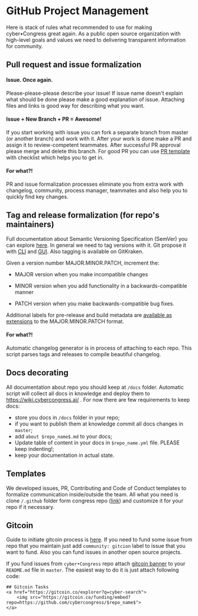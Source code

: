 # GitHub Project Management

Here is stack of rules what recommended to use for making cyber•Congress great again.
As a public open source organization with high-level goals and values we need to delivering transparent information for community.


## Pull request and issue formalization

#### Issue. Once again.

Please-please-please describe your issue! If issue name doesn't explain what should be done please make a good explanation of issue.
Attaching files and links is good way for describing what you want.

#### Issue + New Branch + PR = Awesome!

If you start working with issue you can fork a separate branch from master (or another branch) and work with it. After your work is done make a PR and assign it to
review-competent teammates. After successful PR approval please merge and delete this branch. For good PR you can use [PR template](https://github.com/cybercongress/congress/blob/master/.github/PULL_REQUEST_TEMPLATE.md) with checklist which helps you to get in.

#### For what?!

PR and issue formalization processes eliminate you from extra work with changelog, community, process manager, teammates and also help you to quickly find key changes.

## Tag and release formalization (for repo's maintainers)

Full documentation about Semantic Versioning Specification (SemVer) you can explore [here](https://semver.org/spec/v2.0.0.html).
In general we need to tag versions with it. Git propose it with [CLI](https://git-scm.com/book/en/v2/Git-Basics-Tagging) and [GUI](https://help.github.com/articles/working-with-tags/).
Also tagging is available on GitKraken.

Given a version number MAJOR.MINOR.PATCH, increment the:

- MAJOR version when you make incompatible changes

- MINOR version when you add functionality in a backwards-compatible manner

- PATCH version when you make backwards-compatible bug fixes.

Additional labels for pre-release and build metadata are [available as extensions](https://semver.org/spec/v2.0.0.html#semantic-versioning-specification-semver) to the MAJOR.MINOR.PATCH format.

#### For what?!

Automatic changelog generator is in process of attaching to each repo. This script parses tags and releases to compile beautiful changelog.


## Docs decorating

All documentation about repo you should keep at `/docs` folder. Automatic script will collect all docs in knowledge and deploy them to https://wiki.cybercongress.ai/ .
For now there are few requirements to keep docs:

- store you docs in `/docs` folder in your repo;
- if you want to publish them at knowledge commit all docs changes in `master`;
- add `about $repo_name$.md` to your docs;
- Update table of content in your docs in `$repo_name.yml` file. PLEASE keep indenting!;
- keep your documentation in actual state.

## Templates

We developed issues, PR, Contributing and Code of Conduct templates to formalize communication inside/outside the team.
All what you need is clone `/.github` folder form congress repo ([link](https://github.com/cybercongress/congress/tree/master/.github))
and customize it for your repo if it necessary.


## Gitcoin

Guide to initiate gitcoin process is [here](https://github.com/cybercongress/congress/blob/master/community/README.md#gitcoin).
If you need to fund some issue from repo that you maintain just add `community: gitcion` label to issue that you want to
fund. Also you can fund issues in another open source projects.

If you fund issues from `cyber•Congress` repo attach [gitcoin banner](https://github.com/cybercongress/cyber-search/blob/master/README.md#gitcoin-tasks) to your `README.md` file in `master`.
The easiest way to do it is just attach following code:
```
## Gitcoin Tasks
<a href="https://gitcoin.co/explorer?q=cyber-search">
    <img src="https://gitcoin.co/funding/embed?repo=https://github.com/cybercongress/$repo_name$">
</a>
```

